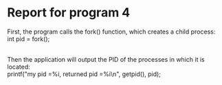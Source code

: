 # Report for program 4
First, the program calls the fork() function, which creates a child process: </br>
int pid = fork();</br></br>

Then the application will output the PID of the processes in which it is located: </br>
printf("my pid =%i, returned pid =%i\n", getpid(), pid);</br></br>

